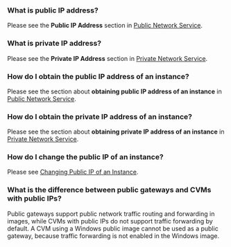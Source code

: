 ### What is public IP address?

Please see the **Public IP Address** section in [Public Network Service](https://intl.cloud.tencent.com/document/product/213/5224).

### What is private IP address?

Please see the **Private IP Address** section in [Private Network Service](https://intl.cloud.tencent.com/document/product/213/5225).

### How do I obtain the public IP address of an instance?

Please see the section about **obtaining public IP address of an instance** in [Public Network Service](https://intl.cloud.tencent.com/document/product/213/5224).

### How do I obtain the private IP address of an instance?

Please see the section about **obtaining private IP address of an instance** in [Private Network Service](https://intl.cloud.tencent.com/document/product/213/5225).

### How do I change the public IP of an instance?

Please see [Changing Public IP of an Instance](https://intl.cloud.tencent.com/document/product/213/16642).

### What is the difference between public gateways and CVMs with public IPs?

Public gateways support public network traffic routing and forwarding in images, while CVMs with public IPs do not support traffic forwarding by default. A CVM using a Windows public image cannot be used as a public gateway, because traffic forwarding is not enabled in the Windows image.

